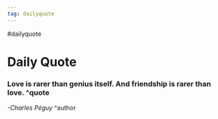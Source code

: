 ```yaml
---
tag: dailyquote
---
```


#dailyquote

# Daily Quote

### Love is rarer than genius itself. And friendship is rarer than love. ^quote
*-Charles Péguy* ^author

